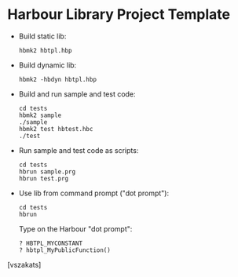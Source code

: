Harbour Library Project Template
================================

* Build static lib:

   `hbmk2 hbtpl.hbp`

* Build dynamic lib:

   `hbmk2 -hbdyn hbtpl.hbp`

* Build and run sample and test code:

   ```
   cd tests
   hbmk2 sample
   ./sample
   hbmk2 test hbtest.hbc
   ./test
   ```

* Run sample and test code as scripts:

   ```
   cd tests
   hbrun sample.prg
   hbrun test.prg
   ```

* Use lib from command prompt ("dot prompt"):

   ```
   cd tests
   hbrun
   ```

   Type on the Harbour "dot prompt":

   ```
   ? HBTPL_MYCONSTANT
   ? hbtpl_MyPublicFunction()
   ```

[vszakats]

